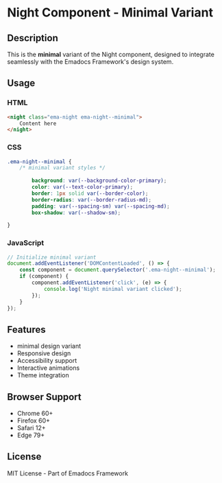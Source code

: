 # Night Component - Minimal Variant

## Description
This is the **minimal** variant of the Night component, designed to integrate seamlessly with the Emadocs Framework's design system.

## Usage

### HTML
```html
<night class="ema-night ema-night--minimal">
    Content here
</night>
```

### CSS
```css
.ema-night--minimal {
    /* minimal variant styles */
    
        background: var(--background-color-primary);
        color: var(--text-color-primary);
        border: 1px solid var(--border-color);
        border-radius: var(--border-radius-md);
        padding: var(--spacing-sm) var(--spacing-md);
        box-shadow: var(--shadow-sm);
    
}
```

### JavaScript
```javascript
// Initialize minimal variant
document.addEventListener('DOMContentLoaded', () => {
    const component = document.querySelector('.ema-night--minimal');
    if (component) {
        component.addEventListener('click', (e) => {
            console.log('Night minimal variant clicked');
        });
    }
});
```

## Features
- minimal design variant
- Responsive design
- Accessibility support
- Interactive animations
- Theme integration

## Browser Support
- Chrome 60+
- Firefox 60+
- Safari 12+
- Edge 79+

## License
MIT License - Part of Emadocs Framework
